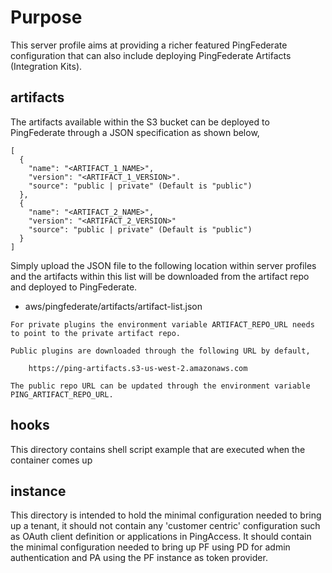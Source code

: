 # Purpose
This server profile aims at providing a richer featured PingFederate configuration 
that can also include deploying PingFederate Artifacts (Integration Kits).

## artifacts
The artifacts available within the S3 bucket can be deployed to PingFederate
through a JSON specification as shown below,

```
[
  {
    "name": "<ARTIFACT_1_NAME>",
    "version": "<ARTIFACT_1_VERSION>".
    "source": "public | private" (Default is "public")
  },
  {
    "name": "<ARTIFACT_2_NAME>",
    "version": "<ARTIFACT_2_VERSION>"
    "source": "public | private" (Default is "public")
  }
]
```

Simply upload the JSON file to the following location within server profiles
and the artifacts within this list will be downloaded from the artifact repo
and deployed to PingFederate.

- aws/pingfederate/artifacts/artifact-list.json

```
For private plugins the environment variable ARTIFACT_REPO_URL needs to point to the private artifact repo.
```

```
Public plugins are downloaded through the following URL by default,

    https://ping-artifacts.s3-us-west-2.amazonaws.com

The public repo URL can be updated through the environment variable PING_ARTIFACT_REPO_URL.
```

## hooks
This directory contains shell script example that are executed when the container 
comes up

## instance
This directory is intended to hold the minimal configuration needed to bring up
a tenant, it should not contain any 'customer centric' configuration such as
OAuth client definition or applications in PingAccess. It should contain the
minimal configuration needed to bring up PF using PD for admin authentication
and PA using the PF instance as token provider.